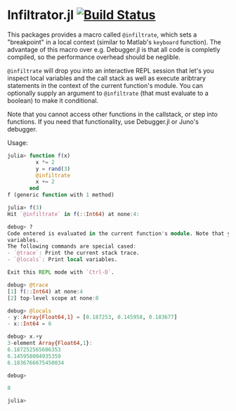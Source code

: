 # Infiltrator.jl [![Build Status](https://travis-ci.org/JuliaDebug/Infiltrator.jl.svg?branch=master)](https://travis-ci.org/JuliaDebug/Infiltrator.jl)

This packages provides a macro called `@infiltrate`, which sets a "breakpoint" in a local context
(similar to Matlab's `keyboard` function). The advantage of this macro over e.g. Debugger.jl is that
all code is completly compiled, so the performance overhead should be neglible.

`@infiltrate` will drop you into an interactive REPL session that let's you inspect local variables
and the call stack as well as execute aribtrary statements in the context of the current function's module.
You can optionally supply an argument to `@infiltrate` (that must evaluate to a boolean) to make it
conditional.

Note that you cannot access other functions in the callstack, or step into functions. If you need that
functionality, use Debugger.jl or Juno's debugger.

Usage:
```julia
julia> function f(x)
         x *= 2
         y = rand(3)
         @infiltrate
         x += 2
       end
f (generic function with 1 method)

julia> f(3)
Hit `@infiltrate` in f(::Int64) at none:4:

debug> ?
Code entered is evaluated in the current function's module. Note that you cannot change local
variables.
The following commands are special cased:
- `@trace`: Print the current stack trace.
- `@locals`: Print local variables.

Exit this REPL mode with `Ctrl-D`.

debug> @trace
[1] f(::Int64) at none:4
[2] top-level scope at none:0

debug> @locals
- y::Array{Float64,1} = [0.187253, 0.145958, 0.183677]
- x::Int64 = 6

debug> x.+y
3-element Array{Float64,1}:
6.187252565686353
6.145958004935359
6.1836766675450034

debug>

8

julia>
```
